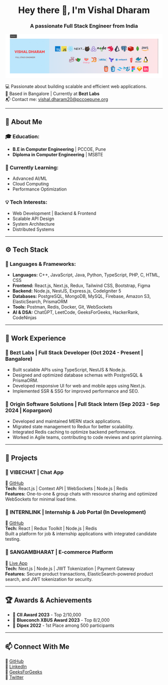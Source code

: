 <h1 align="center">Hey there 👋, I'm Vishal Dharam</h1>  
<h3 align="center">A passionate Full Stack Engineer from India</h3>

![](./social-banner.png)

💻 Passionate about building scalable and efficient web applications.  
📍 Based in Bangalore | Currently at **Bezt Labs**  
📬 Contact me: [vishal.dharam20@pccoepune.org](mailto:vishal.dharam20@pccoepune.org)

---

## 📌 About Me

### 🎓 Education:
- **B.E in Computer Engineering** | PCCOE, Pune  
- **Diploma in Computer Engineering** | MSBTE  

### 🌱 Currently Learning:
- Advanced AI/ML  
- Cloud Computing  
- Performance Optimization  

### 💡 Tech Interests:
- Web Development | Backend & Frontend  
- Scalable API Design  
- System Architecture  
- Distributed Systems  

---

## ⚙️ Tech Stack

### 🚀 Languages & Frameworks:
- **Languages:** C++, JavaScript, Java, Python, TypeScript, PHP, C, HTML, CSS  
- **Frontend:** React.js, Next.js, Redux, Tailwind CSS, Bootstrap, Figma  
- **Backend:** Node.js, NestJS, Express.js, CodeIgniter 5  
- **Databases:** PostgreSQL, MongoDB, MySQL, Firebase, Amazon S3, ElasticSearch, PrismaORM  
- **Tools:** Postman, Redis, Docker, Git, WebSockets  
- **AI & DSA:** ChatGPT, LeetCode, GeeksForGeeks, HackerRank, CodeNinjas  

---

## 💼 Work Experience

### 🔹 **Bezt Labs** | Full Stack Developer (Oct 2024 - Present | Bangalore)
- Built scalable APIs using TypeScript, NestJS & Node.js.  
- Designed and optimized database schemas with PostgreSQL & PrismaORM.  
- Developed responsive UI for web and mobile apps using Next.js.  
- Implemented SSR & SSG for improved performance and SEO.  

### 🔹 **Origin Software Solutions** | Full Stack Intern (Sep 2023 - Sep 2024 | Kopargaon)
- Developed and maintained MERN stack applications.  
- Migrated state management to Redux for better scalability.  
- Integrated Redis caching to optimize backend performance.  
- Worked in Agile teams, contributing to code reviews and sprint planning.  

---

## 🚀 Projects

### 📌 **VIBECHAT** | Chat App
🔗 [GitHub](https://github.com/vishaldharam20/VIBECHAT)  
**Tech:** React.js | Context API | WebSockets | Node.js | Redis  
**Features:** One-to-one & group chats with resource sharing and optimized WebSockets for minimal load time.  

### 📌 **INTERNLINK** | Internship & Job Portal (In Development)
🔗 [GitHub](https://github.com/vishaldharam20/INTERNLINK)  
**Tech:** React | Redux Toolkit | Node.js | Redis  
Built a platform for job & internship applications with integrated candidate testing.  

### 📌 **SANGAMBHARAT** | E-commerce Platform
🔗 [Live App](https://sangambharat.com)  
**Tech:** Next.js | Node.js | JWT Tokenization | Payment Gateway  
**Features:** Secure product transactions, ElasticSearch-powered product search, and JWT tokenization for security.  

---

## 🏆 Awards & Achievements

- 🏅 **CII Award 2023** - Top 2/10,000  
- 🏅 **Blueconch XBUS Award 2023** - Top 8/2,000  
- 🏅 **Dipex 2022** - 1st Place among 500 participants  

---

## 📫 Connect With Me

🔗 [GitHub](https://github.com/vishaldharam20)  
🔗 [LinkedIn](https://linkedin.com/in/vishal-dharam)  
🔗 [GeeksForGeeks](https://auth.geeksforgeeks.org/user/vishaldharam20)  
🔗 [Twitter](https://twitter.com/vishaldharam21)  
